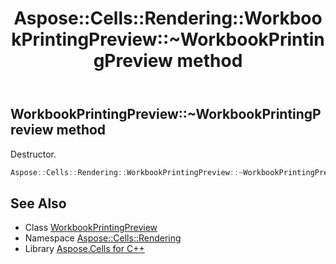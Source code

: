 ﻿---
title: Aspose::Cells::Rendering::WorkbookPrintingPreview::~WorkbookPrintingPreview method
linktitle: ~WorkbookPrintingPreview
second_title: Aspose.Cells for C++ API Reference
description: 'Aspose::Cells::Rendering::WorkbookPrintingPreview::~WorkbookPrintingPreview method. Destructor in C++.'
type: docs
weight: 200
url: /cpp/aspose.cells.rendering/workbookprintingpreview/~workbookprintingpreview/
---
## WorkbookPrintingPreview::~WorkbookPrintingPreview method


Destructor.

```cpp
Aspose::Cells::Rendering::WorkbookPrintingPreview::~WorkbookPrintingPreview()
```

## See Also

* Class [WorkbookPrintingPreview](../)
* Namespace [Aspose::Cells::Rendering](../../)
* Library [Aspose.Cells for C++](../../../)
